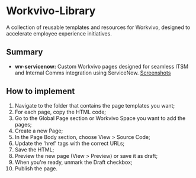 # Workvivo-Library
A collection of reusable templates and resources for Workvivo, designed to accelerate employee experience initiatives.


## Summary
- **wv-servicenow:** Custom Workvivo pages designed for seamless ITSM and Internal Comms integration using ServiceNow. [Screenshots](https://cafetiria.wordpress.com/2025/06/20/criar-espaco-na-workvivo-integrado-com-servicenow)


## How to implement
1. Navigate to the folder that contains the page templates you want;
2. For each page, copy the HTML code;
3. Go to the Global Page section or Workvivo Space you want to add the pages;
4. Create a new Page;
5. In the Page Body section, choose View > Source Code;
6. Update the 'href' tags with the correct URLs;
7. Save the HTML;
8. Preview the new page (View > Preview) or save it as draft;
9. When you're ready, unmark the Draft checkbox;
10. Publish the page.


